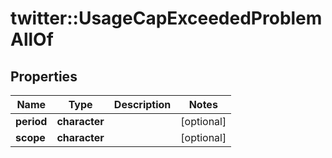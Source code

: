 # twitter::UsageCapExceededProblemAllOf


## Properties
Name | Type | Description | Notes
------------ | ------------- | ------------- | -------------
**period** | **character** |  | [optional] 
**scope** | **character** |  | [optional] 


